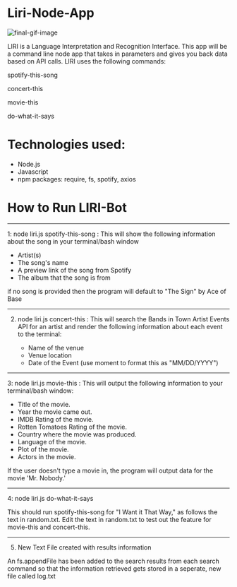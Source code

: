 # Liri-Node-App

![final-gif-image](/screenshots/AnimatedGIF-source.gif)


LIRI is a Language Interpretation and Recognition Interface. This app will be a command line node app that takes in parameters and gives you back data based on API calls. LIRI uses the following commands:

spotify-this-song

concert-this

movie-this

do-what-it-says

# Technologies used:

* Node.js
* Javascript
* npm packages: require, fs, spotify, axios

# How to Run LIRI-Bot

--------------------------------------------------------------------------------------------------------------------------------------
1: node liri.js spotify-this-song <song name here> :
This will show the following information about the song in your terminal/bash window 
  * Artist(s) 
  * The song's name 
  * A preview link of the song from Spotify 
  * The album that the song is from

if no song is provided then the program will default to
"The Sign" by Ace of Base

--------------------------------------------------------------------------------------------------------------------------------------
2. node liri.js concert-this <band name here> :
This will search the Bands in Town Artist Events API for an artist and render the following information about each event to the terminal:

    * Name of the venue
    * Venue location
    * Date of the Event (use moment to format this as "MM/DD/YYYY")
---------------------------------------------------------------------------------------------------------------------------------------
3: node liri.js movie-this <movie name here> :
This will output the following information to your terminal/bash window:

   * Title of the movie.
   * Year the movie came out.
   * IMDB Rating of the movie.
   * Rotten Tomatoes Rating of the movie.
   * Country where the movie was produced.
   * Language of the movie.
   * Plot of the movie.
   * Actors in the movie.

If the user doesn't type a movie in, the program will output data for the movie 'Mr. Nobody.'

--------------------------------------------------------------------------------------------------------------------------------------
4: node liri.js do-what-it-says

This should run spotify-this-song for "I Want it That Way," as follows the text in random.txt.
Edit the text in random.txt to test out the feature for movie-this and concert-this.

--------------------------------------------------------------------------------------------------------------------------------------
5. New Text File created with results information

An fs.appendFile has been added to the search results from each search command so that the information retrieved gets stored in a seperate, new file called log.txt
